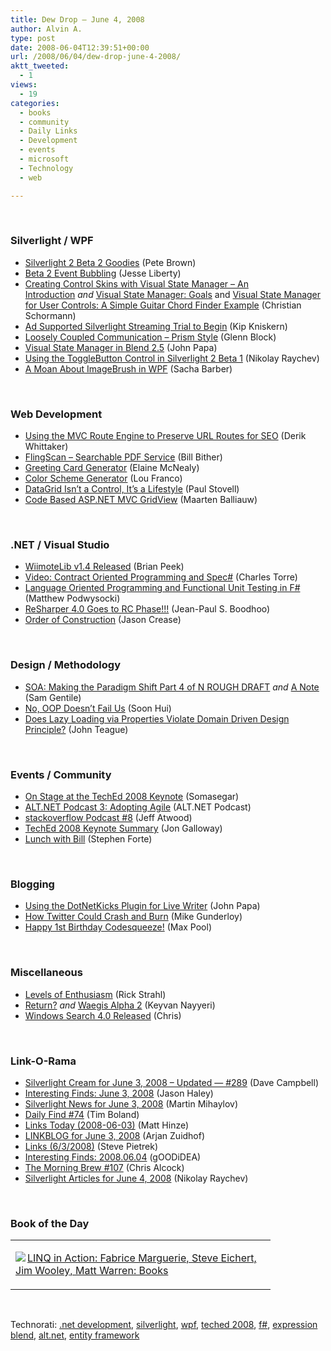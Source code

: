 ```yaml
---
title: Dew Drop – June 4, 2008
author: Alvin A.
type: post
date: 2008-06-04T12:39:51+00:00
url: /2008/06/04/dew-drop-june-4-2008/
aktt_tweeted:
  - 1
views:
  - 19
categories:
  - books
  - community
  - Daily Links
  - Development
  - events
  - microsoft
  - Technology
  - web

---
```

</p> 

&#160;

### Silverlight / WPF

  * <a href="http://community.irritatedvowel.com/blogs/pete_browns_blog/archive/2008/06/03/Silverlight-2-Beta-2-Goodies.aspx" target="_blank">Silverlight 2 Beta 2 Goodies</a> (Pete Brown)
  * <a href="http://silverlight.net/blogs/jesseliberty/archive/2008/06/03/beta-2-event-bubbling.aspx" target="_blank">Beta 2 Event Bubbling</a> (Jesse Liberty)
  * <a href="http://electricbeach.org/?p=98" target="_blank">Creating Control Skins with Visual State Manager &#8211; An Introduction</a>&#160;_and_&#160;<a href="http://electricbeach.org/?p=100" target="_blank">Visual State Manager: Goals</a> and <a href="http://electricbeach.org/?p=107" target="_blank">Visual State Manager for User Controls: A Simple Guitar Chord Finder Example</a> (Christian Schormann)
  * <a href="http://www.liveside.net/blogs/main/archive/2008/06/03/ad-supported-silverlight-streaming-trial-to-begin.aspx" target="_blank">Ad Supported Silverlight Streaming Trial to Begin</a> (Kip Kniskern)
  * <a href="http://blogs.msdn.com/gblock/archive/2008/06/04/loosely-coupled-communication-prism-style.aspx" target="_blank">Loosely Coupled Communication &#8211; Prism Style</a> (Glenn Block)
  * <a href="http://johnpapa.net/all/visual-state-manager/" target="_blank">Visual State Manager in Blend 2.5</a> (John Papa)
  * <a href="http://www.silverlightshow.net/items/Using-the-ToggleButton-control-in-Silverlight-2-Beta-1.aspx" target="_blank">Using the ToggleButton Control in Silverlight 2 Beta 1</a> (Nikolay Raychev)
  * <a href="http://sachabarber.net/?p=261" target="_blank">A Moan About ImageBrush in WPF</a> (Sacha Barber)

&#160;

### Web Development

  * <a href="http://devlicio.us/blogs/derik_whittaker/archive/2008/06/03/using-the-mvc-route-engine-to-preserve-url-routes-for-seo.aspx" target="_blank">Using the MVC Route Engine to Preserve URL Routes for SEO</a> (Derik Whittaker)
  * <a href="http://www.atalasoft.com/cs/blogs/31appsin31days/archive/2008/05/30/flingscan-searchable-pdf-service.aspx" target="_blank">FlingScan &#8211; Searchable PDF Service</a> (Bill Bither)
  * <a href="http://www.atalasoft.com/cs/blogs/31appsin31days/archive/2008/05/29/greeting-card-generator.aspx" target="_blank">Greeting Card Generator</a> (Elaine McNealy)
  * <a href="http://www.atalasoft.com/cs/blogs/31appsin31days/archive/2008/05/30/color-scheme-generator.aspx" target="_blank">Color Scheme Generator</a> (Lou Franco)
  * <a href="http://www.paulstovell.com/blog/datagrid-isnt-a-control-its-a-lifestyle" target="_blank">DataGrid Isn&#8217;t a Control, It&#8217;s a Lifestyle</a> (Paul Stovell)
  * <a href="http://blog.maartenballiauw.be/post/2008/06/Code-based-ASPNET-MVC-GridView.aspx" target="_blank">Code Based ASP.NET MVC GridView</a> (Maarten Balliauw)

&#160;

### .NET / Visual Studio

  * <a href="http://theruntime.com/blogs/brianpeek/archive/2008/06/03/wiimotelib-v1.4-released.aspx" target="_blank">WiimoteLib v1.4 Released</a> (Brian Peek)
  * <a href="http://channel9.msdn.com/shows/Going+Deep/Expert-to-Expert-Contract-Oriented-Programming-and-Spec/" target="_blank">Video: Contract Oriented Programming and Spec#</a> (Charles Torre)
  * <a href="http://weblogs.asp.net/podwysocki/archive/2008/06/04/language-oriented-programming-and-functional-unit-testing-in-f.aspx" target="_blank">Language Oriented Programming and Functional Unit Testing in F#</a> (Matthew Podwysocki)
  * <a href="http://www.jpboodhoo.com/blog/ReSharper40GoesToRCPhase.aspx" target="_blank">ReSharper 4.0 Goes to RC Phase!!!</a> (Jean-Paul S. Boodhoo)
  * <a href="http://www.simple-talk.com/community/blogs/jcrease/archive/2008/06/02/57964.aspx" target="_blank">Order of Construction</a> (Jason Crease)

&#160;

### Design / Methodology

  * <a href="http://samgentile.com/blogs/samgentile/archive/2008/06/03/soa-making-the-paradigm-shift-part-4-of-n-rough-draft.aspx" target="_blank">SOA: Making the Paradigm Shift Part 4 of N ROUGH DRAFT</a>&#160;_and_&#160;<a href="http://samgentile.com/blogs/samgentile/archive/2008/06/03/soa-making-the-paradigm-shift-a-note.aspx" target="_blank">A Note</a> (Sam Gentile)
  * <a href="http://itscommonsensestupid.blogspot.com/2008/06/no-oop-doesnt-fail-us.html" target="_blank">No, OOP Doesn&#8217;t Fail Us</a> (Soon Hui)
  * <a href="http://www.lostechies.com/blogs/johnteague/archive/2008/06/02/does-loading-violate-domain-driven-design-principles.aspx" target="_blank">Does Lazy Loading via Properties Violate Domain Driven Design Principle?</a> (John Teague)

&#160;

### Events / Community

  * <a href="http://blogs.msdn.com/somasegar/archive/2008/06/03/on-stage-at-the-teched-2008-keynote.aspx" target="_blank">On Stage at the TechEd 2008 Keynote</a> (Somasegar)
  * <a href="http://altnetpodcast.com/episodes/3-adopting-agile" target="_blank">ALT.NET Podcast 3: Adopting Agile</a> (ALT.NET Podcast)
  * <a href="http://blog.stackoverflow.com/index.php/2008/06/podcast-8/" target="_blank">stackoverflow Podcast #8</a> (Jeff Atwood)
  * <a href="http://weblogs.asp.net/jgalloway/archive/2008/06/03/teched-2008-keynote-summary.aspx" target="_blank">TechEd 2008 Keynote Summary</a> (Jon Galloway)
  * <a href="http://www.stephenforte.net/PermaLink,guid,7089c6b3-3014-4ddc-9f52-06aa3eb34bfd.aspx" target="_blank">Lunch with Bill</a> (Stephen Forte)

&#160;

### Blogging

  * <a href="http://johnpapa.net/all/using-the-dotnetkicks-plugin-for-live-writer/" target="_blank">Using the DotNetKicks Plugin for Live Writer</a> (John Papa)
  * <a href="http://webworkerdaily.com/2008/06/03/how-twitter-could-crash-and-burn/" target="_blank">How Twitter Could Crash and Burn</a> (Mike Gunderloy)
  * <a href="http://www.codesqueeze.com/happy-1st-birthday-codesqueeze/" target="_blank">Happy 1st Birthday Codesqueeze!</a> (Max Pool)

&#160;

### Miscellaneous

  * <a href="http://west-wind.com/weblog/posts/377676.aspx" target="_blank">Levels of Enthusiasm</a> (Rick Strahl)
  * <a href="http://nayyeri.net/blog/return/" target="_blank">Return?</a>&#160;_and_&#160;<a href="http://nayyeri.net/blog/waegis-alpha-2/" target="_blank">Waegis Alpha 2</a> (Keyvan Nayyeri)
  * <a href="http://www.liveside.net/blogs/main/archive/2008/06/04/windows-search-4-0-released.aspx" target="_blank">Windows Search 4.0 Released</a> (Chris)

&#160;</p> </p> 

### Link-O-Rama

  * <a href="http://geekswithblogs.net/WynApseTechnicalMusings/archive/2008/06/03/122578.aspx" target="_blank">Silverlight Cream for June 3, 2008 &#8211; Updated &#8212; #289</a> (Dave Campbell)
  * <a href="http://jasonhaley.com/blog/archive/2008/06/03/141777.aspx" target="_blank">Interesting Finds: June 3, 2008</a> (Jason Haley)
  * <a href="http://www.silverlightshow.net/news/Silverlight-news-for-June-3-2008.aspx" target="_blank">Silverlight News for June 3, 2008</a> (Martin Mihaylov)
  * <a href="http://www.techtoolblog.com/archives/daily-find-74" target="_blank">Daily Find #74</a> (Tim Boland)
  * <a href="http://mhinze.com/links-today-2008-06-03/" target="_blank">Links Today (2008-06-03)</a> (Matt Hinze)
  * <a href="http://www.arjansworld.com/2008/06/03/linkblog-for-june-3-2008/" target="_blank">LINKBLOG for June 3, 2008</a> (Arjan Zuidhof)
  * <a href="http://spietrek.blogspot.com/2008/06/links-632008.html" target="_blank">Links (6/3/2008)</a> (Steve Pietrek)
  * <a href="http://weblogs.asp.net/yuanjian/archive/2008/06/03/interesting-finds-2008-06-04.aspx" target="_blank">Interesting Finds: 2008.06.04</a> (gOODiDEA)
  * <a href="http://blog.cwa.me.uk/2008/06/04/the-morning-brew-107/" target="_blank">The Morning Brew #107</a> (Chris Alcock)
  * <a href="http://www.silverlightshow.net/news/Articles-for-June-4-2008.aspx" target="_blank">Silverlight Articles for June 4, 2008</a> (Nikolay Raychev)

&#160;

### Book of the Day

<div class="wlWriterSmartContent" id="scid:7dc1bd33-94bd-46fd-a20b-0131235bcd47:debdb171-0760-420f-b4e3-79bdf62e75e9" style="padding-right: 0px; display: inline; padding-left: 0px; float: none; padding-bottom: 0px; margin: 0px; padding-top: 0px">
  <table cellspacing="0" cellpadding="2" width="400" border="0" unselectable="on">
    <tr>
      <td valign="top" width="400">
        <p>
          <a title="LINQ in Action: Fabrice Marguerie, Steve Eichert, Jim Wooley, Matt Warren: Books" href="http://www.amazon.com/exec/obidos/ASIN/1933988169/alvinashcraft-20"><img data-recalc-dims="1" decoding="async" src="https://i0.wp.com/images.amazon.com/images/P/1933988169.01.MZZZZZZZ.jpg?w=660" border="0" align="left" style="float:left" />LINQ in Action: Fabrice Marguerie, Steve Eichert, Jim Wooley, Matt Warren: Books</a>
        </p>
      </td>
    </tr>
  </table>
</div>

&#160;

<div class="wlWriterSmartContent" id="scid:C16BAC14-9A3D-4c50-9394-FBFEF7A93539:8182ab7b-d808-493e-b30b-28977e5d636b" style="padding-right: 0px; display: inline; padding-left: 0px; float: none; padding-bottom: 0px; margin: 0px; padding-top: 0px">
  <!--dotnetkickit-->
</div>

<div class="wlWriterSmartContent" id="scid:d7bf807d-7bb0-458a-811f-90c51817d5c2:ff89ce91-a374-431f-b750-d0bf2ea6e49d" style="padding-right: 0px; display: inline; padding-left: 0px; float: none; padding-bottom: 0px; margin: 0px; padding-top: 0px">
  <p>
    <span class="TagSite">Technorati:</span> <a href="http://technorati.com/tag/.net+development" rel="tag" class="tag">.net development</a>, <a href="http://technorati.com/tag/silverlight" rel="tag" class="tag">silverlight</a>, <a href="http://technorati.com/tag/wpf" rel="tag" class="tag">wpf</a>, <a href="http://technorati.com/tag/teched+2008" rel="tag" class="tag">teched 2008</a>, <a href="http://technorati.com/tag/f#" rel="tag" class="tag">f#</a>, <a href="http://technorati.com/tag/expression+blend" rel="tag" class="tag">expression blend</a>, <a href="http://technorati.com/tag/alt.net" rel="tag" class="tag">alt.net</a>, <a href="http://technorati.com/tag/entity+framework" rel="tag" class="tag">entity framework</a><br /><!-- StartInsertedTags: .net development, silverlight, wpf, teched 2008, f#, expression blend, alt.net, entity framework :EndInsertedTags -->
  </p>
</div>